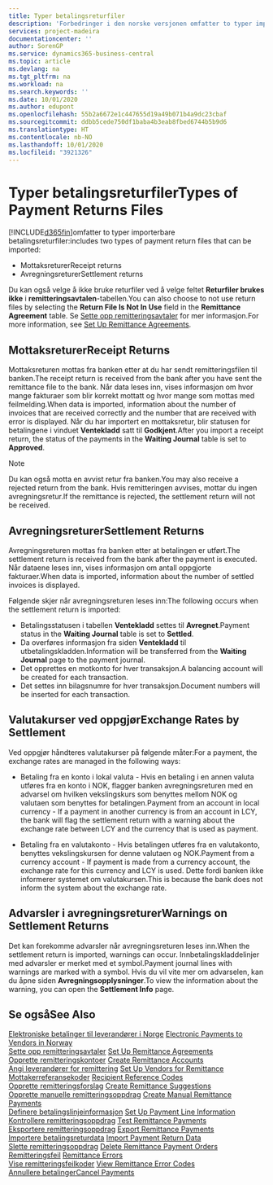 ```yaml
---
title: Typer betalingsreturfiler
description: 'Forbedringer i den norske versjonen omfatter to typer importerbare betalingsreturfiler:'
services: project-madeira
documentationcenter: ''
author: SorenGP
ms.service: dynamics365-business-central
ms.topic: article
ms.devlang: na
ms.tgt_pltfrm: na
ms.workload: na
ms.search.keywords: ''
ms.date: 10/01/2020
ms.author: edupont
ms.openlocfilehash: 55b2a6672e1c447655d19a49b071b4a9dc23cbaf
ms.sourcegitcommit: ddbb5cede750df1baba4b3eab8fbed6744b5b9d6
ms.translationtype: HT
ms.contentlocale: nb-NO
ms.lasthandoff: 10/01/2020
ms.locfileid: "3921326"
---
```

# <a name="types-of-payment-returns-files"></a><span data-ttu-id="0af4e-103">Typer betalingsreturfiler</span><span class="sxs-lookup"><span data-stu-id="0af4e-103">Types of Payment Returns Files</span></span>
[!INCLUDE[d365fin](../../includes/d365fin_md.md)]<span data-ttu-id="0af4e-104">omfatter to typer importerbare betalingsreturfiler:</span><span class="sxs-lookup"><span data-stu-id="0af4e-104">includes two types of payment return files that can be imported:</span></span>  

- <span data-ttu-id="0af4e-105">Mottaksreturer</span><span class="sxs-lookup"><span data-stu-id="0af4e-105">Receipt returns</span></span>  
- <span data-ttu-id="0af4e-106">Avregningsreturer</span><span class="sxs-lookup"><span data-stu-id="0af4e-106">Settlement returns</span></span>  

<span data-ttu-id="0af4e-107">Du kan også velge å ikke bruke returfiler ved å velge feltet **Returfiler brukes ikke** i **remitteringsavtalen**-tabellen.</span><span class="sxs-lookup"><span data-stu-id="0af4e-107">You can also choose to not use return files by selecting the **Return File Is Not In Use** field in the **Remittance Agreement** table.</span></span> <span data-ttu-id="0af4e-108">Se [Sette opp remitteringsavtaler](how-to-set-up-remittance-agreements.md) for mer informasjon.</span><span class="sxs-lookup"><span data-stu-id="0af4e-108">For more information, see [Set Up Remittance Agreements](how-to-set-up-remittance-agreements.md).</span></span>  

## <a name="receipt-returns"></a><span data-ttu-id="0af4e-109">Mottaksreturer</span><span class="sxs-lookup"><span data-stu-id="0af4e-109">Receipt Returns</span></span>  
<span data-ttu-id="0af4e-110">Mottaksreturen mottas fra banken etter at du har sendt remitteringsfilen til banken.</span><span class="sxs-lookup"><span data-stu-id="0af4e-110">The receipt return is received from the bank after you have sent the remittance file to the bank.</span></span> <span data-ttu-id="0af4e-111">Når data leses inn, vises informasjon om hvor mange fakturaer som blir korrekt mottatt og hvor mange som mottas med feilmelding.</span><span class="sxs-lookup"><span data-stu-id="0af4e-111">When data is imported, information about the number of invoices that are received correctly and the number that are received with error is displayed.</span></span> <span data-ttu-id="0af4e-112">Når du har importert en mottaksretur, blir statusen for betalingene i vinduet **Ventekladd** satt til **Godkjent**.</span><span class="sxs-lookup"><span data-stu-id="0af4e-112">After you import a receipt return, the status of the payments in the **Waiting Journal** table is set to **Approved**.</span></span>  

> [!NOTE]  
>  <span data-ttu-id="0af4e-113">Du kan også motta en avvist retur fra banken.</span><span class="sxs-lookup"><span data-stu-id="0af4e-113">You may also receive a rejected return from the bank.</span></span> <span data-ttu-id="0af4e-114">Hvis remitteringen avvises, mottar du ingen avregningsretur.</span><span class="sxs-lookup"><span data-stu-id="0af4e-114">If the remittance is rejected, the settlement return will not be received.</span></span>  

## <a name="settlement-returns"></a><span data-ttu-id="0af4e-115">Avregningsreturer</span><span class="sxs-lookup"><span data-stu-id="0af4e-115">Settlement Returns</span></span>  
<span data-ttu-id="0af4e-116">Avregningsreturen mottas fra banken etter at betalingen er utført.</span><span class="sxs-lookup"><span data-stu-id="0af4e-116">The settlement return is received from the bank after the payment is executed.</span></span> <span data-ttu-id="0af4e-117">Når dataene leses inn, vises informasjon om antall oppgjorte fakturaer.</span><span class="sxs-lookup"><span data-stu-id="0af4e-117">When data is imported, information about the number of settled invoices is displayed.</span></span>  

<span data-ttu-id="0af4e-118">Følgende skjer når avregningsreturen leses inn:</span><span class="sxs-lookup"><span data-stu-id="0af4e-118">The following occurs when the settlement return is imported:</span></span>  

- <span data-ttu-id="0af4e-119">Betalingsstatusen i tabellen **Ventekladd** settes til **Avregnet**.</span><span class="sxs-lookup"><span data-stu-id="0af4e-119">Payment status in the **Waiting Journal** table is set to **Settled**.</span></span>  
- <span data-ttu-id="0af4e-120">Da overføres informasjon fra siden **Ventekladd** til utbetalingskladden.</span><span class="sxs-lookup"><span data-stu-id="0af4e-120">Information will be transferred from the **Waiting Journal** page to the payment journal.</span></span>  
- <span data-ttu-id="0af4e-121">Det opprettes en motkonto for hver transaksjon.</span><span class="sxs-lookup"><span data-stu-id="0af4e-121">A balancing account will be created for each transaction.</span></span>  
- <span data-ttu-id="0af4e-122">Det settes inn bilagsnumre for hver transaksjon.</span><span class="sxs-lookup"><span data-stu-id="0af4e-122">Document numbers will be inserted for each transaction.</span></span>  

## <a name="exchange-rates-by-settlement"></a><span data-ttu-id="0af4e-123">Valutakurser ved oppgjør</span><span class="sxs-lookup"><span data-stu-id="0af4e-123">Exchange Rates by Settlement</span></span>  
<span data-ttu-id="0af4e-124">Ved oppgjør håndteres valutakurser på følgende måter:</span><span class="sxs-lookup"><span data-stu-id="0af4e-124">For a payment, the exchange rates are managed in the following ways:</span></span>  

- <span data-ttu-id="0af4e-125">Betaling fra en konto i lokal valuta - Hvis en betaling i en annen valuta utføres fra en konto i NOK, flagger banken avregningsreturen med en advarsel om hvilken vekslingskurs som benyttes mellom NOK og valutaen som benyttes for betalingen.</span><span class="sxs-lookup"><span data-stu-id="0af4e-125">Payment from an account in local currency - If a payment in another currency is from an account in LCY, the bank will flag the settlement return with a warning about the exchange rate between LCY and the currency that is used as payment.</span></span>  

- <span data-ttu-id="0af4e-126">Betaling fra en valutakonto - Hvis betalingen utføres fra en valutakonto, benyttes vekslingskursen for denne valutaen og NOK.</span><span class="sxs-lookup"><span data-stu-id="0af4e-126">Payment from a currency account - If payment is made from a currency account, the exchange rate for this currency and LCY is used.</span></span> <span data-ttu-id="0af4e-127">Dette fordi banken ikke informerer systemet om valutakursen.</span><span class="sxs-lookup"><span data-stu-id="0af4e-127">This is because the bank does not inform the system about the exchange rate.</span></span>  

## <a name="warnings-on-settlement-returns"></a><span data-ttu-id="0af4e-128">Advarsler i avregningsreturer</span><span class="sxs-lookup"><span data-stu-id="0af4e-128">Warnings on Settlement Returns</span></span>  
<span data-ttu-id="0af4e-129">Det kan forekomme advarsler når avregningsreturen leses inn.</span><span class="sxs-lookup"><span data-stu-id="0af4e-129">When the settlement return is imported, warnings can occur.</span></span> <span data-ttu-id="0af4e-130">Innbetalingskladdelinjer med advarsler er merket med et symbol.</span><span class="sxs-lookup"><span data-stu-id="0af4e-130">Payment journal lines with warnings are marked with a symbol.</span></span> <span data-ttu-id="0af4e-131">Hvis du vil vite mer om advarselen, kan du åpne siden **Avregningsopplysninger**.</span><span class="sxs-lookup"><span data-stu-id="0af4e-131">To view the information about the warning, you can open the **Settlement Info** page.</span></span>  

## <a name="see-also"></a><span data-ttu-id="0af4e-132">Se også</span><span class="sxs-lookup"><span data-stu-id="0af4e-132">See Also</span></span>  
 <span data-ttu-id="0af4e-133">[Elektroniske betalinger til leverandører i Norge](electronic-payments-to-vendors-in-norway.md) </span><span class="sxs-lookup"><span data-stu-id="0af4e-133">[Electronic Payments to Vendors in Norway](electronic-payments-to-vendors-in-norway.md) </span></span>  
 <span data-ttu-id="0af4e-134">[Sette opp remitteringsavtaler](how-to-set-up-remittance-agreements.md) </span><span class="sxs-lookup"><span data-stu-id="0af4e-134">[Set Up Remittance Agreements](how-to-set-up-remittance-agreements.md) </span></span>  
 <span data-ttu-id="0af4e-135">[Opprette remitteringskontoer](how-to-create-remittance-accounts.md) </span><span class="sxs-lookup"><span data-stu-id="0af4e-135">[Create Remittance Accounts](how-to-create-remittance-accounts.md) </span></span>  
 <span data-ttu-id="0af4e-136">[Angi leverandører for remittering](how-to-set-up-vendors-for-remittance.md) </span><span class="sxs-lookup"><span data-stu-id="0af4e-136">[Set Up Vendors for Remittance](how-to-set-up-vendors-for-remittance.md) </span></span>  
 <span data-ttu-id="0af4e-137">[Mottakerreferansekoder](recipient-reference-codes.md) </span><span class="sxs-lookup"><span data-stu-id="0af4e-137">[Recipient Reference Codes](recipient-reference-codes.md) </span></span>  
 <span data-ttu-id="0af4e-138">[Opprette remitteringsforslag](how-to-create-remittance-suggestions.md) </span><span class="sxs-lookup"><span data-stu-id="0af4e-138">[Create Remittance Suggestions](how-to-create-remittance-suggestions.md) </span></span>  
 <span data-ttu-id="0af4e-139">[Opprette manuelle remitteringsoppdrag](how-to-create-manual-remittance-payments.md) </span><span class="sxs-lookup"><span data-stu-id="0af4e-139">[Create Manual Remittance Payments](how-to-create-manual-remittance-payments.md) </span></span>  
 <span data-ttu-id="0af4e-140">[Definere betalingslinjeinformasjon](how-to-set-up-payment-line-information.md) </span><span class="sxs-lookup"><span data-stu-id="0af4e-140">[Set Up Payment Line Information](how-to-set-up-payment-line-information.md) </span></span>  
 <span data-ttu-id="0af4e-141">[Kontrollere remitteringsoppdrag](how-to-test-remittance-payments.md) </span><span class="sxs-lookup"><span data-stu-id="0af4e-141">[Test Remittance Payments](how-to-test-remittance-payments.md) </span></span>  
 <span data-ttu-id="0af4e-142">[Eksportere remitteringsoppdrag](how-to-export-remittance-payments.md) </span><span class="sxs-lookup"><span data-stu-id="0af4e-142">[Export Remittance Payments](how-to-export-remittance-payments.md) </span></span>  
 <span data-ttu-id="0af4e-143">[Importere betalingsreturdata](how-to-import-payment-return-data.md) </span><span class="sxs-lookup"><span data-stu-id="0af4e-143">[Import Payment Return Data](how-to-import-payment-return-data.md) </span></span>  
 <span data-ttu-id="0af4e-144">[Slette remitteringsoppdrag](how-to-delete-remittance-payment-orders.md) </span><span class="sxs-lookup"><span data-stu-id="0af4e-144">[Delete Remittance Payment Orders](how-to-delete-remittance-payment-orders.md) </span></span>  
 <span data-ttu-id="0af4e-145">[Remitteringsfeil](remittance-errors.md) </span><span class="sxs-lookup"><span data-stu-id="0af4e-145">[Remittance Errors](remittance-errors.md) </span></span>  
 <span data-ttu-id="0af4e-146">[Vise remitteringsfeilkoder](how-to-view-remittance-error-codes.md) </span><span class="sxs-lookup"><span data-stu-id="0af4e-146">[View Remittance Error Codes](how-to-view-remittance-error-codes.md) </span></span>  
 [<span data-ttu-id="0af4e-147">Annullere betalinger</span><span class="sxs-lookup"><span data-stu-id="0af4e-147">Cancel Payments</span></span>](how-to-cancel-payments.md)
